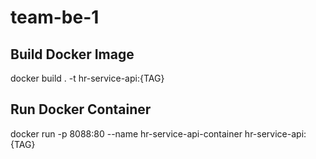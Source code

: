 # team-be-1

## Build Docker Image
docker build . -t hr-service-api:{TAG}


## Run Docker Container
docker run -p 8088:80 --name hr-service-api-container hr-service-api:{TAG}